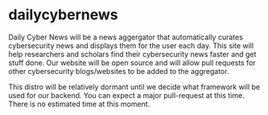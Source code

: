 # dailycybernews

Daily Cyber News will be a news aggergator that automatically curates cybersecurity news and displays them for the user each day. This site will help researchers and scholars find their cybersecurity news faster and get stuff done. Our website will be open source and will allow pull requests for other cybersecurity blogs/websites to be added to the aggregator.  

This distro will be relatively dormant until we decide what framework will be used for our backend. You can expect a major pull-request at this time. There is no estimated time at this moment.

